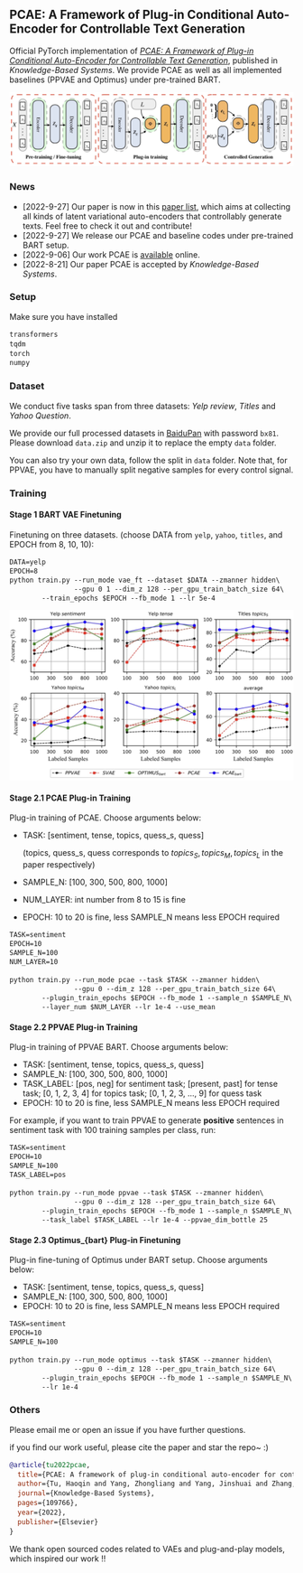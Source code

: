 ## PCAE: A Framework of Plug-in Conditional Auto-Encoder for Controllable Text Generation

Official PyTorch implementation of *[PCAE: A Framework of Plug-in Conditional Auto-Encoder for Controllable Text Generation](https://www.sciencedirect.com/science/article/pii/S0950705122008942)*, published in *Knowledge-Based Systems*. We provide PCAE as well as all implemented baselines (PPVAE and Optimus) under pre-trained BART.

![pcae_struct](pics/pcae_struct.jpg)



### News

- [2022-9-27] Our paper is now in this [paper list](https://github.com/ImKeTT/CTG-latentAEs), which aims at collecting all kinds of latent variational auto-encoders that controllably generate texts. Feel free to check it out and contribute!
- [2022-9-27] We release our PCAE and baseline codes under pre-trained BART setup.
- [2022-9-06] Our work PCAE is [available](https://www.sciencedirect.com/science/article/pii/S0950705122008942) online.
- [2022-8-21] Our paper PCAE is accepted by *Knowledge-Based Systems*.

### Setup

Make sure you have installed

```bash
transformers
tqdm
torch
numpy
```

### Dataset

We conduct five tasks span from three datasets: *Yelp review*, *Titles* and *Yahoo Question*. 

We provide our full processed datasets in [BaiduPan](https://pan.baidu.com/s/11vEqD_liL_U8brCEC6Nohg?pwd=bx81) with password `bx81`. Please download `data.zip` and unzip it to replace the empty `data` folder.

You can also try your own data, follow the split in `data` folder. Note that, for PPVAE, you have to manually split negative samples for every control signal.

### Training

#### Stage 1 BART VAE Finetuning

Finetuning on three datasets. (choose DATA from `yelp`, `yahoo`, `titles`, and EPOCH from 8, 10, 10):

```shell
DATA=yelp
EPOCH=8
python train.py --run_mode vae_ft --dataset $DATA --zmanner hidden\
				--gpu 0 1 --dim_z 128 --per_gpu_train_batch_size 64\
        --train_epochs $EPOCH --fb_mode 1 --lr 5e-4
```



![acc_results](pics/acc_results.jpg)

#### Stage 2.1 PCAE Plug-in Training

Plug-in training of PCAE. Choose arguments below:

+ TASK: [sentiment,  tense,  topics, quess_s, quess] 

  (topics, quess_s, quess corresponds to $topics_S,topics_M, topics_L$ in the paper respectively)

+ SAMPLE_N: [100, 300, 500, 800, 1000]

+ NUM_LAYER: int number from 8 to 15 is fine

+ EPOCH: 10 to 20 is fine, less SAMPLE_N means less EPOCH required

```shell
TASK=sentiment
EPOCH=10
SAMPLE_N=100
NUM_LAYER=10

python train.py --run_mode pcae --task $TASK --zmanner hidden\
				--gpu 0 --dim_z 128 --per_gpu_train_batch_size 64\
        --plugin_train_epochs $EPOCH --fb_mode 1 --sample_n $SAMPLE_N\
        --layer_num $NUM_LAYER --lr 1e-4 --use_mean
```

#### Stage 2.2 PPVAE Plug-in Training

Plug-in training of PPVAE BART. Choose arguments below:

+ TASK: [sentiment,  tense,  topics, quess_s, quess]
+ SAMPLE_N: [100, 300, 500, 800, 1000]
+ TASK_LABEL: [pos, neg] for sentiment task; [present, past] for tense task; [0, 1, 2, 3, 4] for topics task; [0, 1, 2, 3, ..., 9] for quess task
+ EPOCH: 10 to 20 is fine, less SAMPLE_N means less EPOCH required

For example, if you want to train PPVAE to generate **positive** sentences in sentiment task with 100 training samples per class, run:

```shell
TASK=sentiment
EPOCH=10
SAMPLE_N=100
TASK_LABEL=pos

python train.py --run_mode ppvae --task $TASK --zmanner hidden\
				--gpu 0 --dim_z 128 --per_gpu_train_batch_size 64\
        --plugin_train_epochs $EPOCH --fb_mode 1 --sample_n $SAMPLE_N\
        --task_label $TASK_LABEL --lr 1e-4 --ppvae_dim_bottle 25
```

#### Stage 2.3 Optimus_{bart} Plug-in Finetuning

Plug-in fine-tuning of Optimus under BART setup. Choose arguments below:

+ TASK: [sentiment,  tense,  topics, quess_s, quess] 
+ SAMPLE_N: [100, 300, 500, 800, 1000]
+ EPOCH: 10 to 20 is fine, less SAMPLE_N means less EPOCH required

```shell
TASK=sentiment
EPOCH=10
SAMPLE_N=100

python train.py --run_mode optimus --task $TASK --zmanner hidden\
				--gpu 0 --dim_z 128 --per_gpu_train_batch_size 64\
        --plugin_train_epochs $EPOCH --fb_mode 1 --sample_n $SAMPLE_N\
        --lr 1e-4
```

### Others

Please email me or open an issue if you have further questions.

if you find our work useful, please cite the paper and star the repo~ :)

```bibtex
@article{tu2022pcae,
  title={PCAE: A framework of plug-in conditional auto-encoder for controllable text generation},
  author={Tu, Haoqin and Yang, Zhongliang and Yang, Jinshuai and Zhang, Siyu and Huang, Yongfeng},
  journal={Knowledge-Based Systems},
  pages={109766},
  year={2022},
  publisher={Elsevier}
}
```

We thank open sourced codes related to VAEs and plug-and-play models, which inspired our work !!